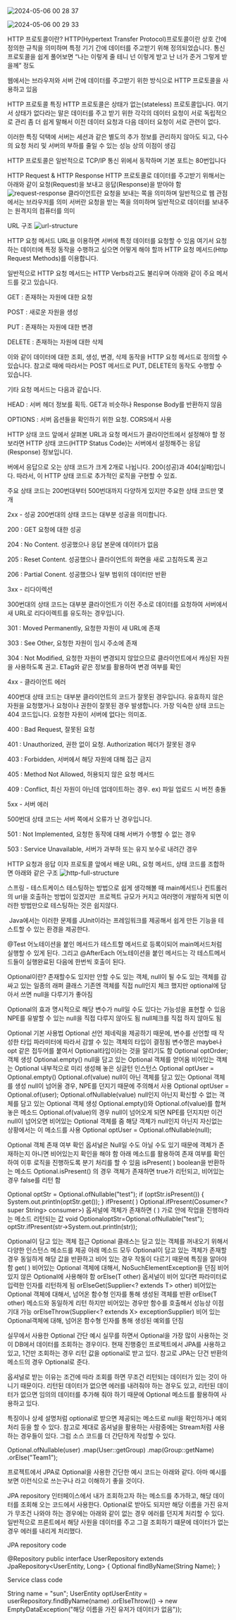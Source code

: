 ![2024-05-06 00 28 37](https://github.com/EdgeRunner107/intelly/assets/140359171/9b8afc8e-e49e-48a3-a622-208e675953e5)

![2024-05-06 00 29 33](https://github.com/EdgeRunner107/intelly/assets/140359171/af1a1bc5-0791-4ced-b1be-bdaa9a0dd3c8)


HTTP 프로토콜이란?
HTTP(Hypertext Transfer Protocol)프로토콜이란 상호 간에 정의한 규칙을 의미하며 특정 기기 간에 데이터를 주고받기 위해 정의되었습니다.
통신 프로토콜을 쉽게 풀어보면 “나는 이렇게 줄 테니 넌 이렇게 받고 난 너가 준거 그렇게 받을께” 정도

웹에서는 브라우저와 서버 간에 데이터를 주고받기 위한 방식으로 HTTP 프로토콜을 사용하고 있음

HTTP 프로토콜 특징
HTTP 프로토콜은 상태가 없는(stateless) 프로토콜입니다. 
여기서 상태가 없다라는 말은 데이터를 주고 받기 위한 각각의 데이터 요청이 서로 독립적으로 관리
좀 더 쉽게 말해서 이전 데이터 요청과 다음 데이터 요청이 서로 관련이 없다.

이러한 특징 덕택에 서버는 세션과 같은 별도의 추가 정보를 관리하지 않아도 되고, 다수의 요청 처리 및 서버의 부하를 줄일 수 있는 성능 상의 이점이 생김

HTTP 프로토콜은 일반적으로 TCP/IP 통신 위에서 동작하며 기본 포트는 80번입니다

HTTP Request & HTTP Response
HTTP 프로토콜로 데이터를 주고받기 위해서는 아래와 같이 요청(Request)을 보내고 응답(Response)을 받아야 함
![request-response](https://github.com/EdgeRunner107/intelly/assets/140359171/07cc8f3b-ebb3-4d82-8f66-dced0e705b56)
클라이언트란 요청을 보내는 쪽을 의미하며 일반적으로 웹 관점에서는 브라우저를 의미 서버란 요청을 받는 쪽을 의미하며 일반적으로 데이터를 보내주는 원격지의 컴퓨터를 의미

URL 구조
![url-structure](https://github.com/EdgeRunner107/intelly/assets/140359171/4435bb95-9773-4a8f-af3b-95cea6b68dfd)

HTTP 요청 메서드
URL을 이용하면 서버에 특정 데이터를 요청할 수 있음 여기서 요청하는 데이터에 특정 동작을 수행하고 싶으면 어떻게 해야 할까
 HTTP 요청 메서드(Http Request Methods)를 이용합니다.

일반적으로 HTTP 요청 메서드는 HTTP Verbs라고도 불리우며 아래와 같이 주요 메서드를 갖고 있습니다.

GET : 존재하는 자원에 대한 요청

POST : 새로운 자원을 생성

PUT : 존재하는 자원에 대한 변경

DELETE : 존재하는 자원에 대한 삭제

이와 같이 데이터에 대한 조회, 생성, 변경, 삭제 동작을 HTTP 요청 메서드로 정의할 수 있습니다. 참고로 때에 따라서는 POST 메서드로 PUT, DELETE의 동작도 수행할 수 있습니다.


기타 요청 메서드는 다음과 같습니다.

HEAD : 서버 헤더 정보를 획득. GET과 비슷하나 Response Body를 반환하지 않음

OPTIONS : 서버 옵션들을 확인하기 위한 요청. CORS에서 사용


HTTP 상태 코드
앞에서 살펴본 URL과 요청 메서드가 클라이언트에서 설정해야 할 정보라면 HTTP 상태 코드(HTTP Status Code)는 서버에서 설정해주는 응답(Response) 정보입니다.

버에서 응답으로 오는 상태 코드가 크게 2개로 나뉩니다. 200(성공)과 404(실패)입니다. 따라서, 이 HTTP 상태 코드로 추가적인 로직을 구현할 수 있죠.

주요 상태 코드는 200번대부터 500번대까지 다양하게 있지만 주요한 상태 코드만 몇 개

2xx - 성공
200번대의 상태 코드는 대부분 성공을 의미합니다.

200 : GET 요청에 대한 성공

204 : No Content. 성공했으나 응답 본문에 데이터가 없음

205 : Reset Content. 성공했으나 클라이언트의 화면을 새로 고침하도록 권고

206 : Partial Conent. 성공했으나 일부 범위의 데이터만 반환

3xx - 리다이렉션

300번대의 상태 코드는 대부분 클라이언트가 이전 주소로 데이터를 요청하여 서버에서 새 URL로 리다이렉트를 유도하는 경우입니다.

301 : Moved Permanently, 요청한 자원이 새 URL에 존재

303 : See Other, 요청한 자원이 임시 주소에 존재

304 : Not Modified, 요청한 자원이 변경되지 않았으므로 클라이언트에서 캐싱된 자원을 사용하도록 권고. ETag와 같은 정보를 활용하여 변경 여부를 확인

4xx - 클라이언트 에러

400번대 상태 코드는 대부분 클라이언트의 코드가 잘못된 경우입니다. 유효하지 않은 자원을 요청했거나 요청이나 권한이 잘못된 경우 발생합니다. 가장 익숙한 상태 코드는 404 코드입니다. 요청한 자원이 서버에 없다는 의미죠.


400 : Bad Request, 잘못된 요청

401 : Unauthorized, 권한 없이 요청. Authorization 헤더가 잘못된 경우

403 : Forbidden, 서버에서 해당 자원에 대해 접근 금지

405 : Method Not Allowed, 허용되지 않은 요청 메서드

409 : Conflict, 최신 자원이 아닌데 업데이트하는 경우. ex) 파일 업로드 시 버전 충돌

5xx - 서버 에러

500번대 상태 코드는 서버 쪽에서 오류가 난 경우입니다.

501 : Not Implemented, 요청한 동작에 대해 서버가 수행할 수 없는 경우

503 : Service Unavailable, 서버가 과부하 또는 유지 보수로 내려간 경우

HTTP 요청과 응답 이자 프로토콜
앞에서 배운 URL, 요청 메서드, 상태 코드를 조합하면 아래와 같은 구조
![http-full-structure](https://github.com/EdgeRunner107/intelly/assets/140359171/6c8b39d7-0d7d-433a-818f-34969f5a6a5d)


스프링 - 테스트케이스
테스팅하는 방법으로 쉽게 생각해볼 때 main메서드나 컨트롤러의 url을 호출하는 방법이 있겠지만 
프로젝트 규모가 커지고 여러명이 개발하게 되면 이러한 방법만으로 테스팅하는 것은 쉽지않다.

 Java에서는 이러한 문제를 JUnit이라는 프레임워크를 제공해서
쉽게 만든 기능을 테스트할 수 있는 환경을 제공한다. 

@Test 어노테이션을 붙인 메서드가 테스트할 메서드로 등록이되어 main메서드처럼 실행할 수 있게 된다.
그리고 @AfterEach 어노테이션을 붙인 메서드는
각 테스트메서드들이 실행완료된 다음에 한번씩 호출이 된다.


Optional이란?
존재할수도 있지만 안할 수도 있는 객체, null이 될 수도 있는 객체를 감싸고 있는 일종의 래퍼 클래스
기존엔 객체를 직접 null인지 체크 했지만 optional에 담아서 쓰면 null을 다루기가 좋아짐
 

Optional의 효과
명시적으로 해당 변수가 null일 수도 있다는 가능성을 표현할 수 있음
NPE를 유발할 수 있는 null을 직접 다루지 않아도 됨
null체크를 직접 하지 않아도 됨
 
Optional 기본 사용법
Optional 선언
제네릭을 제공하기 때문에, 변수를 선언할 때 작성한 타입 파라미터에 따라서 감쌀 수 있는 객체의 타입이 결정됨
변수명은 maybe나 opt 같은 접두어를 붙여서 Optional타입이라는 것을 알리기도 함
Optional<Order> optOrder;
객체 생성
Optional.empty()
null을 담고 있는 Optional 객체를 얻어옴
비어있는 객체는 Optional 내부적으로 미리 생성해 놓은 싱글턴 인스턴스
Optional<User> optUser = Optional.empty()
Optional.of(value)
null이 아닌 객체를 담고 있는 Optional 객체를 생성
null이 넘어올 경우, NPE를 던지기 때문에 주의해서 사용
Optional<User> optUser = Optional.of(user);
 Optional.ofNullable(value)
null인지 아닌지 확신할 수 없는 객체를 담고 있는 Optional 객체 생성
Optional.empty()와 Optional.of(value)를 합쳐놓은 메소드
Optional.of(value)의 경우 null이 넘어오게 되면 NPE를 던지지만 이건 null이 넘어오면 비어있는 Optional 객체를 줌
해당 객체가 null인지 아닌지 자신없는 상황에서는 이 메소드를 사용
Optional<User> optUser = Optional.ofNullable(null);
 


Optional 객체 존재 여부 확인
옵셔널은 Null일 수도 아닐 수도 있기 때문에 객체가 존재하는지 아니면 비어있는지 확인을 해야 함
아래 메소드를 활용하여 존재 여부를 확인하여 이후 로직을 진행하도록 분기 처리를 할 수 있음
isPresent( )
boolean을 반환하는 메소드
Optional.isPresent() 의 경우 객체가 존재하면 true가 리턴되고, 비어있는 경우 false를 리턴 함
 
Optional<String> optStr = Optional.ofNullable("test"); if (optStr.isPresent()) { System.out.println(optStr.get()); }
ifPresent( )
Optional.ifPresent(Cosumer<? super String> consumer>)
옵셔널에 객체가 존재하면 ( ) 가로 안에 작업을 진행하라는 메소드
리턴되는 값 void
Optional<String>optStr=Optional.ofNullable("test");
optStr.ifPresent(str->System.out.println(str));
 

Optional이 담고 있는 객체 접근
Optional 클래스는 담고 있는 객체를 꺼내오기 위해서 다양한 인스턴스 메소드를 제공
아래 메소드 모두 Optional이 담고 있는 객체가 존재할 경우 동일하게 해당 값을 반환하고 비어 있는 경우 작동이 다르기 때문에 특징을 알아야 함
get( )
비어있는 Optional 객체에 대해서, NoSuchElementException을 던짐
비어있지 않은 Optional에 사용해야 함
orElse(T other)
옵셔널이 비어 있다면 파라미터로 입력한 인자를 리턴하게 됨
orElseGet(Supplier<? extends T> other)
비어있는 Optional 객체에 대해서, 넘어온 함수형 인자를 통해 생성된 객체를 반환
orElse(T other) 메소드와 동일하게 리턴 하지만 비어있는 경우만 함수를 호출해서 성능상 이점 기대 가능
orElseThrow(Supplier<? extends X> exceptionSupplier)
비어 있는 Optional객체에 대해, 넘어온 함수형 인자를 통해 생성된 예외를 던짐
 


 

실무에서 사용한 Optional 간단 예시
실무를 하면서 Optional을 가장 많이 사용하는 것이 DB에서 데이터를 조회하는 경우이다. 현재 진행중인 프로젝트에서 JPA를 사용하고 있고, 1건만 조회하는 경우 리턴 값을 optional로 받고 있다. 참고로 JPA는 단건 반환의 메소드의 경우 Optional로 준다.


 

옵셔널로 받는 이유는 조건에 따라 조회를 하면 무조건 리턴되는 데이터가 있는 것이 아니기 때문이다. 리턴된 데이터가 없으면 에러를 내려줘야 하는 경우도 있고, 리턴된 데이터가 없으면 임의의 데이터를 추가해 줘야 하기 때문에 Optional 메소드를 활용하여 사용하고 있다.

 

특징이나 상세 설명처럼 optional로 받으면 제공되는 메소드로 null을 확인하거나 예외처리 등을 할 수 있다. 참고로 제대로 옵셔널을 활용하는 사람중에는 Stream처럼 사용하는 경우들이 있다. 그럼 소스 코드를 더 간단하게 작성할 수 있다.

Optional.ofNullable(user)
        .map(User::getGroup)
        .map(Group::getName)
        .orElse("Team1");
 

 

프로젝트에서 JPA로 Optional을 사용한 간단한 예시 코드는 아래와 같다. 아마 예시를 보면 이런식으로 쓰는구나 라고 이해하기 좋을 것이다.

 

JPA repository 인터페이스에서 내가 조회하고자 하는 메소드를 추가하고, 해당 데이터를 조회해 오는 코드에서 사용한다. Optional로 받아도 되지만 해당 이름을 가진 유저가 무조건 나와야 하는 경우에는 아래와 같이 없는 경우 에러를 던지게 처리할 수 있다. 일반적으로 프론트에서 해당 사원을 데이터를 주고 그걸 조회하기 떄문에 데이터가 없는 경우 에러를 내리게 처리했다.

 

JPA repository code

@Repository
public interface UserRepository extends JpaRepository<UserEntity, Long> {
    Optional<UserEntity> findByName(String Name);
}
 

Service class code

String name = "sun";
UserEntity optUserEntity = userRepository.findByName(name)
          .orElseThrow(() -> new EmptyDataException("해당 이름을 가진 유저가 데이터가 없음"));


